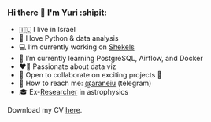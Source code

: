 ### Hi there 👋 I'm Yuri :shipit:

- 🇮🇱 I live in Israel
- 🐍 I love Python & data analysis
- 💻 I’m currently working on [Shekels](https://github.com/yuritem/shekels)
- 📖 I’m currently learning PostgreSQL, Airflow, and Docker
- ❤️‍🔥 Passionate about data viz
- 🤝 Open to collaborate on exciting projects 🙂
- 💬 How to reach me: [@araneiu](https://t.me/araneiu) (telegram)
- 🎓 Ex-[Researcher](https://orcid.org/0000-0003-4813-8378) in astrophysics

Download my CV [here](https://github.com/yuritem/yuritem/raw/main/Yuri_Temiraev_CV.pdf).
